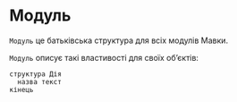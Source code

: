 # Модуль

`Модуль` <keyword>це</keyword> батьківська <keyword>структура</keyword> для всіх модулів <subject>Мавки</subject>.

`Модуль` описує такі властивості для своїх обʼєктів:

```мавка
структура Дія
  назва текст
кінець
```
